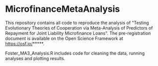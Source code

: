 # MicrofinanceMetaAnalysis

This repository contains all code to reproduce the analysis of "Testing Evolutionary Theories of Cooperation via Meta-Analysis of Predictors of Repayment for Joint Liability Microfinance Loans". The pre-registration document is available on the Open Science Framework at https://osf.io/*****.

Foster_MA3_Analysis.R includes code for cleaning the data, running analyses and plotting results.
